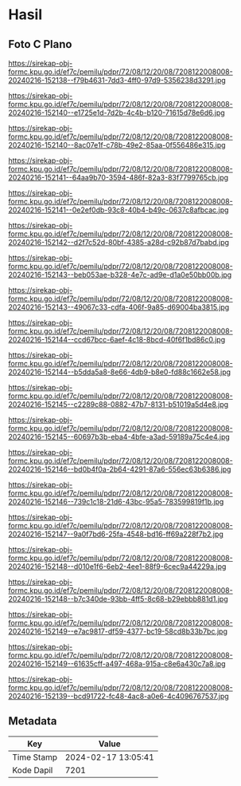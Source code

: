 # Hasil

## Foto C Plano

https://sirekap-obj-formc.kpu.go.id/ef7c/pemilu/pdpr/72/08/12/20/08/7208122008008-20240216-152138--f79b4631-7dd3-4ff0-97d9-5356238d3291.jpg

https://sirekap-obj-formc.kpu.go.id/ef7c/pemilu/pdpr/72/08/12/20/08/7208122008008-20240216-152140--e1725e1d-7d2b-4c4b-b120-71615d78e6d6.jpg

https://sirekap-obj-formc.kpu.go.id/ef7c/pemilu/pdpr/72/08/12/20/08/7208122008008-20240216-152140--8ac07e1f-c78b-49e2-85aa-0f556486e315.jpg

https://sirekap-obj-formc.kpu.go.id/ef7c/pemilu/pdpr/72/08/12/20/08/7208122008008-20240216-152141--64aa9b70-3594-486f-82a3-83f7799765cb.jpg

https://sirekap-obj-formc.kpu.go.id/ef7c/pemilu/pdpr/72/08/12/20/08/7208122008008-20240216-152141--0e2ef0db-93c8-40b4-b49c-0637c8afbcac.jpg

https://sirekap-obj-formc.kpu.go.id/ef7c/pemilu/pdpr/72/08/12/20/08/7208122008008-20240216-152142--d2f7c52d-80bf-4385-a28d-c92b87d7babd.jpg

https://sirekap-obj-formc.kpu.go.id/ef7c/pemilu/pdpr/72/08/12/20/08/7208122008008-20240216-152143--beb053ae-b328-4e7c-ad9e-d1a0e50bb00b.jpg

https://sirekap-obj-formc.kpu.go.id/ef7c/pemilu/pdpr/72/08/12/20/08/7208122008008-20240216-152143--49067c33-cdfa-406f-9a85-d69004ba3815.jpg

https://sirekap-obj-formc.kpu.go.id/ef7c/pemilu/pdpr/72/08/12/20/08/7208122008008-20240216-152144--ccd67bcc-6aef-4c18-8bcd-40f6f1bd86c0.jpg

https://sirekap-obj-formc.kpu.go.id/ef7c/pemilu/pdpr/72/08/12/20/08/7208122008008-20240216-152144--b5dda5a8-8e66-4db9-b8e0-fd88c1662e58.jpg

https://sirekap-obj-formc.kpu.go.id/ef7c/pemilu/pdpr/72/08/12/20/08/7208122008008-20240216-152145--c2289c88-0882-47b7-8131-b51019a5d4e8.jpg

https://sirekap-obj-formc.kpu.go.id/ef7c/pemilu/pdpr/72/08/12/20/08/7208122008008-20240216-152145--60697b3b-eba4-4bfe-a3ad-59189a75c4e4.jpg

https://sirekap-obj-formc.kpu.go.id/ef7c/pemilu/pdpr/72/08/12/20/08/7208122008008-20240216-152146--bd0b4f0a-2b64-4291-87a6-556ec63b6386.jpg

https://sirekap-obj-formc.kpu.go.id/ef7c/pemilu/pdpr/72/08/12/20/08/7208122008008-20240216-152146--739c1c18-21d6-43bc-95a5-783599819f1b.jpg

https://sirekap-obj-formc.kpu.go.id/ef7c/pemilu/pdpr/72/08/12/20/08/7208122008008-20240216-152147--9a0f7bd6-25fa-4548-bd16-ff69a228f7b2.jpg

https://sirekap-obj-formc.kpu.go.id/ef7c/pemilu/pdpr/72/08/12/20/08/7208122008008-20240216-152148--d010e1f6-6eb2-4ee1-88f9-6cec9a44229a.jpg

https://sirekap-obj-formc.kpu.go.id/ef7c/pemilu/pdpr/72/08/12/20/08/7208122008008-20240216-152148--b7c340de-93bb-4ff5-8c68-b29ebbb881d1.jpg

https://sirekap-obj-formc.kpu.go.id/ef7c/pemilu/pdpr/72/08/12/20/08/7208122008008-20240216-152149--e7ac9817-df59-4377-bc19-58cd8b33b7bc.jpg

https://sirekap-obj-formc.kpu.go.id/ef7c/pemilu/pdpr/72/08/12/20/08/7208122008008-20240216-152149--61635cff-a497-468a-915a-c8e6a430c7a8.jpg

https://sirekap-obj-formc.kpu.go.id/ef7c/pemilu/pdpr/72/08/12/20/08/7208122008008-20240216-152139--bcd91722-fc48-4ac8-a0e6-4c4096767537.jpg


## Metadata

| Key        | Value               |
| ---------- | ------------------- |
| Time Stamp | 2024-02-17 13:05:41 |
| Kode Dapil | 7201                |



